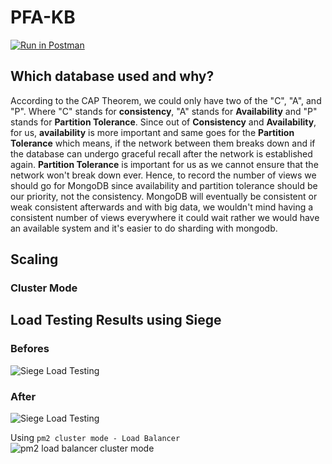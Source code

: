 # PFA-KB
[![Run in Postman](https://run.pstmn.io/button.svg)](https://app.getpostman.com/run-collection/47d7c3ec1ddee3da5075)
## Which database used and why?
According to the CAP Theorem, we could only have two of the "C", "A", and "P". Where "C" stands for **consistency**, "A" stands for **Availability** and "P" stands for **Partition Tolerance**. Since out of **Consistency** and **Availability**, for us, **availability** is more important and same goes for the **Partition Tolerance** which means, if the network between them breaks down and if the database can undergo graceful recall after the network is established again. **Partition Tolerance** is important for us as we cannot ensure that the network won't break down ever. Hence, to record the number of views we should go for MongoDB since availability and partition tolerance should be our priority, not the consistency. MongoDB will eventually be consistent or weak consistent afterwards and with big data, we wouldn't mind having a consistent number of views everywhere it could wait rather we would have an available system and it's easier to do sharding with mongodb.

## Scaling
### Cluster Mode

## Load Testing Results using Siege

### Befores
![Siege Load Testing](https://i.imgur.com/guBez4W.png)
### After
![Siege Load Testing](https://i.imgur.com/1DQOBY4.png)

Using `pm2 cluster mode - Load Balancer`
![pm2 load balancer cluster mode](https://i.imgur.com/31NLTBr.png)

